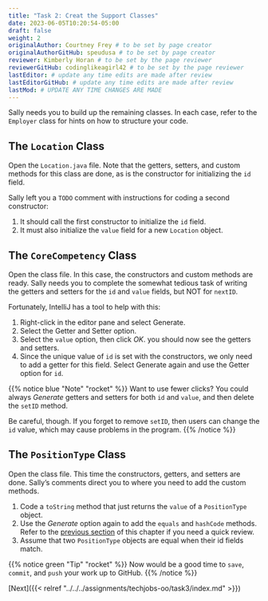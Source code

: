 ```yaml
---
title: "Task 2: Creat the Support Classes"
date: 2023-06-05T10:20:54-05:00
draft: false
weight: 2
originalAuthor: Courtney Frey # to be set by page creator
originalAuthorGitHub: speudusa # to be set by page creator
reviewer: Kimberly Horan # to be set by the page reviewer
reviewerGitHub: codinglikeagirl42 # to be set by the page reviewer
lastEditor: # update any time edits are made after review
lastEditorGitHub: # update any time edits are made after review
lastMod: # UPDATE ANY TIME CHANGES ARE MADE
---
```


Sally needs you to build up the remaining classes. In each case, refer to the `Employer` class for hints on how to structure your code.

## The `Location` Class

Open the `Location.java` file. Note that the getters, setters, and custom methods for this class are done, as is the constructor for initializing the `id` field.

Sally left you a `TODO` comment with instructions for coding a second constructor:

1. It should call the first constructor to initialize the `id` field.
1. It must also initialize the `value` field for a new `Location` object.


## The `CoreCompetency` Class

Open the class file. In this case, the constructors and custom methods are ready. Sally needs you to complete the somewhat tedious task of writing the getters and setters for the `id` and `value` fields, but NOT for `nextID`.

Fortunately, IntelliJ has a tool to help with this:

1. Right-click in the editor pane and select Generate.
1. Select the Getter and Setter option.
1. Select the `value` option, then click _OK_.  you should now see the getters and setters.
1. Since the unique value of `id` is set with the constructors, we only need to add a getter for this field. Select Generate again and use the Getter option for `id`.


{{% notice blue "Note" "rocket" %}} 
Want to use fewer clicks? You could always _Generate_ getters and setters for both `id` and `value`, and then delete the `setID` method.

Be careful, though. If you forget to remove `setID`, then users can change the `id` value, which may cause problems in the program.
{{% /notice %}}

## The `PositionType` Class
Open the class file. This time the constructors, getters, and setters are done. Sally’s comments direct you to where you need to add the custom methods.

<!-- //TODO: Update link below when Classes and Objects part 2 chapter is added to this book -->

1. Code a `toString` method that just returns the `value` of a `PositionType` object.
1. Use the _Generate_ option again to add the `equals` and `hashCode` methods. Refer to the [previous section](https://education.launchcode.org/java-web-development/chapters/classes-part2/equals-shortcut.html#equals-shortcut) of this chapter if you need a quick review.
1. Assume that two `PositionType` objects are equal when their id fields match.

{{% notice green "Tip" "rocket" %}} 
 Now would be a good time to `save`, `commit`, and `push` your work up to GitHub.
{{% /notice %}}

[Next]({{< relref "../../../assignments/techjobs-oo/task3/index.md" >}})


